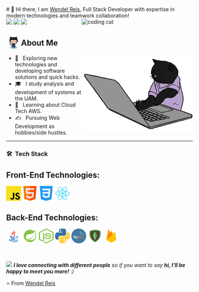 <div>
# 👋 Hi there, I am <a href="#" target="_blank">Wendel Reis</a>, Full Stack Developer with expertise in modern technologies and teamwork collaboration! <img align='right' src="/.github/cat.gif" height="" width="300" alt="coding cat">
</div>

<div>
  <a href="https://www.instagram.com/wendel.reiss/" target="_blank"><img src="https://img.shields.io/badge/-Instagram-%23E4405F?style=for-the-badge&logo=instagram&logoColor=white" target="_blank"></a>
 	<a ></a>
  <a href = "mailto:wendel.m.w18@gmail.com"><img src="https://img.shields.io/badge/-Gmail-%23333?style=for-the-badge&logo=gmail&logoColor=white" target="_blank"></a>
  <a href="https://www.linkedin.com/in/wendel-reis-074809203/" target="_blank"><img src="https://img.shields.io/badge/-LinkedIn-%230077B5?style=for-the-badge&logo=linkedin&logoColor=white" target="_blank"></a>  

<h2 style="display: flex; align-items: center; margin-bottom: 1rem;"><img style="width: 40px; margin: 0;" src="./assets/Octocat/Octocat.png" alt="🌟" width='40' /> About Me</h2>

<img align='right' src="https://github.com/BhavyaCodes/BhavyaCodes/blob/master/.github/cat.gif" height="" width="300" alt="coding cat">

- 🤔 &nbsp; Exploring new technologies and developing software solutions and quick hacks.
- 🎓 &nbsp; I study analysis and development of systems at the UAM.
- 🌱 &nbsp; Learning about Cloud Tech AWS.
- ✍️ &nbsp; Pursuing Web Development as hobbies/side hustles.

<hr>

<h3> 🛠 &nbsp;Tech Stack</h3>

 ## Front-End Technologies:
<code><img height="40" width='40' src="./assets/javascript.svg" alt="Javascript"/></code>
<code><img height="40" width='40' src="./assets/html.svg" alt="HTML5"/></code>
<code><img height="40" width='40' src="./assets/css3.svg" alt="CSS"/></code>
<code><img height="40" width='40' src="./assets/react.svg" alt="React"/></code>

 ## Back-End Technologies:

<code><img height="40" width='40' src="./assets/java.svg" alt="Java"/></code>
<code><img height="40" width='40' src="./assets/sprint.svg" alt="SpringBoot"/></code>
<code><img height="40" width='40' src="./assets/nodejs.svg" alt="NodeJS"/></code>
<code><img height="40" width='40' src="./assets/python.svg" alt="Python"/></code>
<code><img height="40" width='40' src="./assets/mysql.png" alt="MySQL"/></code>
<code><img height="40" width='40' src="./assets/mongodb.svg" alt="MongoDB"/></code>
<code><img height="40" width='40' src="./assets/firebase.svg" alt="Firebase"/></code>

<br/>

<img src="https://media.giphy.com/media/LnQjpWaON8nhr21vNW/giphy.gif" width="60"> <em><b>I love connecting with different people</b> so if you want to say <b>hi, I'll be happy to meet you more!</b> :)</em>

⭐️ From <a href="#" target="_blank">Wendel Reis</a>

